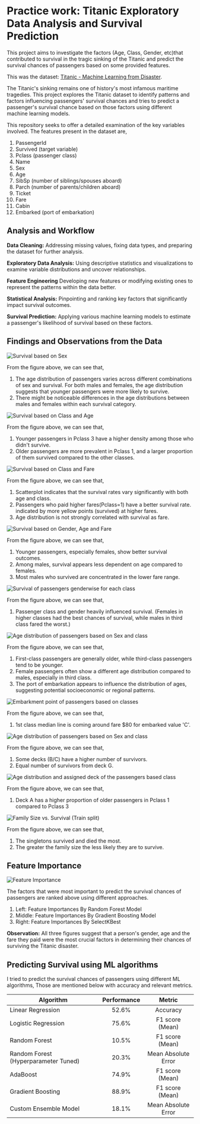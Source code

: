 # Practice work: Titanic Exploratory Data Analysis and Survival Prediction
This project aims to investigate the factors (Age, Class, Gender, etc)that contributed to survival in the tragic sinking of the Titanic and predict the survival chances of passengers based on some provided features.

This was the dataset: [Titanic - Machine Learning from Disaster](https://www.kaggle.com/c/titanic/data?select=train.csv).

The Titanic's sinking remains one of history's most infamous maritime tragedies. This project explores the Titanic dataset to identify patterns and factors influencing passengers' survival chances and tries to predict a passenger's survival chance based on those factors using different machine learning models.


This repository seeks to offer a detailed examination of the key variables involved. The features present in the dataset are,

1. PassengerId
2. Survived (target variable)
3. Pclass (passenger class)
4. Name
5. Sex
6. Age
7. SibSp (number of siblings/spouses aboard)
8. Parch (number of parents/children aboard)
9. Ticket
10. Fare
11. Cabin
12. Embarked (port of embarkation)


## Analysis and Workflow

**Data Cleaning:** Addressing missing values, fixing data types, and preparing the dataset for further analysis.  

**Exploratory Data Analysis:** Using descriptive statistics and visualizations to examine variable distributions and uncover relationships.  

**Feature Engineering** Developing new features or modifying existing ones to represent the patterns within the data better.  

**Statistical Analysis:** Pinpointing and ranking key factors that significantly impact survival outcomes.  

**Survival Prediction:** Applying various machine learning models to estimate a passenger's likelihood of survival based on these factors.  

## Findings and Observations from the Data

![Survival based on Sex](https://raw.githubusercontent.com/RezuwanHassan262/Titanic-EDA-and-Survival-Prediction/main/figures/1.png)


From the figure above, we can see that,
1. The age distribution of passengers varies across different combinations of sex and survival. For both males and females, the age distribution suggests that younger passengers were more likely to survive.
2. There might be noticeable differences in the age distributions between males and females within each survival category.

![Survival based on Class and Age](https://raw.githubusercontent.com/RezuwanHassan262/Titanic-EDA-and-Survival-Prediction/main/figures/2.png)


From the figure above, we can see that,
1. Younger passengers in Pclass 3 have a higher density among those who didn't survive.
2. Older passengers are more prevalent in Pclass 1, and a larger proportion of them survived compared to the other classes.


![Survival based on Class and Fare](https://raw.githubusercontent.com/RezuwanHassan262/Titanic-EDA-and-Survival-Prediction/main/figures/3.png)


From the figure above, we can see that,
1. Scatterplot indicates that the survival rates vary significantly with both age and class.
2. Passengers who paid higher fares(Pclass=1) have a better survival rate. indicated by more yellow points (survived) at higher fares.
3. Age distribution is not strongly correlated with survival as fare.


![Survival based on Gender, Age and Fare](https://raw.githubusercontent.com/RezuwanHassan262/Titanic-EDA-and-Survival-Prediction/main/figures/4.png)


From the figure above, we can see that,
1. Younger passengers, especially females, show better survival outcomes.
2. Among males, survival appears less dependent on age compared to females.
3. Most males who survived are concentrated in the lower fare range.


![Survival of passengers genderwise for each class](https://raw.githubusercontent.com/RezuwanHassan262/Titanic-EDA-and-Survival-Prediction/main/figures/5.png)

From the figure above, we can see that,
1. Passenger class and gender heavily influenced survival. (Females in higher classes had the best chances of survival, while males in third class fared the worst.)

![Age distribution of passengers based on Sex and class](https://raw.githubusercontent.com/RezuwanHassan262/Titanic-EDA-and-Survival-Prediction/main/figures/6.png)

From the figure above, we can see that,
1. First-class passengers are generally older, while third-class passengers tend to be younger.
2. Female passengers often show a different age distribution compared to males, especially in third class.
3. The port of embarkation appears to influence the distribution of ages, suggesting potential socioeconomic or regional patterns.


![Embarkment point of passengers based on classes](https://raw.githubusercontent.com/RezuwanHassan262/Titanic-EDA-and-Survival-Prediction/main/figures/7.png)

From the figure above, we can see that,
1. 1st class median line is coming around fare $80 for embarked value 'C'.

![Age distribution of passengers based on Sex and class](https://raw.githubusercontent.com/RezuwanHassan262/Titanic-EDA-and-Survival-Prediction/main/figures/8.png)

From the figure above, we can see that,
1. Some decks (B/C) have a higher number of survivors.
2. Equal number of survivors from deck G.

![Age distribution and assigned deck of the passengers based class](https://raw.githubusercontent.com/RezuwanHassan262/Titanic-EDA-and-Survival-Prediction/main/figures/9.png)

From the figure above, we can see that,
1. Deck A has a higher proportion of older passengers in Pclass 1 compared to Pclass 3

![Family Size vs. Survival (Train split)](https://raw.githubusercontent.com/RezuwanHassan262/Titanic-EDA-and-Survival-Prediction/main/figures/10.png)

From the figure above, we can see that,
1. The singletons survived and died the most.
2. The greater the family size the less likely they are to survive.

## Feature Importance

![Feature Importance](https://raw.githubusercontent.com/RezuwanHassan262/Titanic-EDA-and-Survival-Prediction/main/figures/11.png)

The factors that were most important to predict the survival chances of passengers are ranked above using different approaches. 

1. Left: Feature Importances By Random Forest Model
2. Middle: Feature Importances By Gradient Boosting Model
3. Right: Feature Importances By SelectKBest

**Observation:** All three figures suggest that a person's gender, age and the fare they paid were the most crucial factors in determining their chances of surviving the Titanic disaster.

## Predicting Survival using ML algorithms

I tried to predict the survival chances of passengers using different ML algorithms, Those are mentioned below with accuracy and relevant metrics.

|       Algorithm       |   Performance   |           Metric        |
| --------------------- |:---------------:|:-----------------------:|
|  Linear Regression    |       52.6%     |          Accuracy       | 
|  Logistic Regression  |       75.6%     |       F1 score (Mean)   | 
|     Random Forest     |       10.5%     |       F1 score (Mean)   | 
| Random Forest (Hyperparameter Tuned)    |            20.3%        |       Mean Absolute Error  | 
|        AdaBoost       |       74.9%     |        F1 score (Mean)  | 
|   Gradient Boosting   |       88.9%     |        F1 score (Mean)  | 
| Custom Ensemble Model |       18.1%     |    Mean Absolute Error  |
